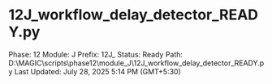 # 12J_workflow_delay_detector_READY.py

Phase: 12
Module: J
Prefix: 12J_
Status: Ready
Path: D:\MAGIC\scripts\phase12\module_J\12J_workflow_delay_detector_READY.py
Last Updated: July 28, 2025 5:14 PM (GMT+5:30)